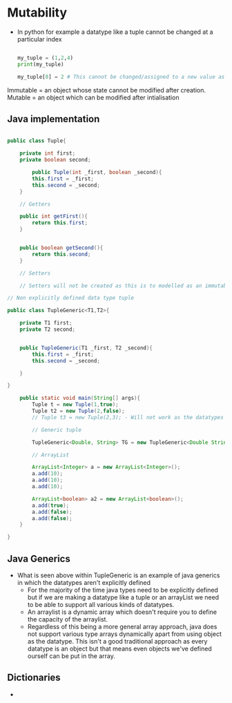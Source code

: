 # Mutability

- In python for example a datatype like a tuple cannot be changed at a
  particular index

  ``` python

  my_tuple = (1,2,4)
  print(my_tuple)

  my_tuple[0] = 2 # This cannot be changed/assigned to a new value as it is immutable

  ```

Immutable = an object whose state cannot be modified after creation.
Mutable = an object which can be modified after intialisation

## Java implementation

``` java

public class Tuple{

    private int first;
    private boolean second;

        public Tuple(int _first, boolean _second){
        this.first = _first;
        this.second = _second;
    }

    // Getters

    public int getFirst(){
        return this.first;
    }


    public boolean getSecond(){
        return this.second;
    }

    // Setters

    // Setters will not be created as this is to modelled as an immutable value

// Non explicitly defined data type tuple

public class TupleGeneric<T1,T2>{

    private T1 first;
    private T2 second;


    public TupleGeneric(T1 _first, T2 _second){
        this.first = _first;
        this.second = _second;

    }

}

    public static void main(String[] args){
        Tuple t = new Tuple(1,true);
        Tuple t2 = new Tuple(2,false);
        // Tuple t3 = new Tuple(2,3); - Will not work as the datatypes are explicitly defined!

        // Generic tuple

        TupleGeneric<Double, String> TG = new TupleGeneric<Double String>(2.5,"This is long omg")

        // ArrayList

        ArrayList<Integer> a = new ArrayList<Integer>();
        a.add(10);
        a.add(10);
        a.add(10);

        ArrayList<boolean> a2 = new ArrayList<boolean>();
        a.add(true);
        a.add(false);
        a.add(false);
    }

}


```

## Java Generics

- What is seen above within TupleGeneric is an example of java generics
  in which the datatypes aren\'t explicitly defined
  - For the majority of the time java types need to be explicitly
    defined but if we are making a datatype like a tuple or an arrayList
    we need to be able to support all various kinds of datatypes.
  - An arraylist is a dynamic array which doesn\'t require you to define
    the capacity of the arraylist.
  - Regardless of this being a more general array approach, java does
    not support various type arrays dynamically apart from using object
    as the datatype. This isn\'t a good traditional approach as every
    datatype is an object but that means even objects we\'ve defined
    ourself can be put in the array.

## Dictionaries

- 
